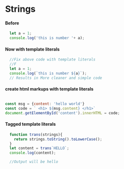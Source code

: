 # Strings

#### Before

```javascript
  let a = 1;
  console.log('this is number '+ a);
```

#### Now with template literals

```javascript
  //Fix above code with template literals
  //F
  let a = 1;
  console.log(`this is number ${a}`);
  // Results in More cleaner and simple code

```


#### create html markups with template literals



```javascript

const msg = {content: 'hello world'}
const code = ` <h1> ${msg.content} </h1>`
document.getElementById('content').innerHTML = code;

```


#### Tagged template literals
```javascript
  function trans(strings){
    return strings.toString().toLowerCase();
  }
  let content = trans`HELLO`;
  console.log(content);

  //Output will be hello

```
